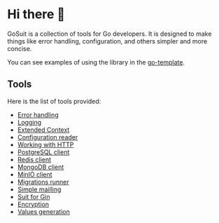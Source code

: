 # Hi there 👋

GoSuit is a collection of tools for Go developers. It is designed to make things like error handling, configuration, and others simpler and more concise. 

You can see examples of using the library in the <a href="https://github.com/gosuit/go-template">go-template</a>.

## Tools

Here is the list of tools provided:

- [Error handling](https://github.com/gosuit/e)
- [Logging](https://github.com/gosuit/sl)
- [Extended Context](https://github.com/gosuit/c)
- [Configuration reader](https://github.com/gosuit/confy)
- [Working with HTTP](https://github.com/gosuit/httper)
- [PostgreSQL client](https://github.com/gosuit/pg)
- [Redis client](https://github.com/gosuit/rs)
- [MongoDB client](https://github.com/gosuit/mongo)
- [MinIO client](https://github.com/gosuit/minio)
- [Migrations runner](https://github.com/gosuit/migrate)
- [Simple mailling](https://github.com/gosuit/mail)
- [Suit for Gin](https://github.com/gosuit/gins)
- [Encryption](https://github.com/gosuit/coder)
- [Values generation](https://github.com/gosuit/generator)
